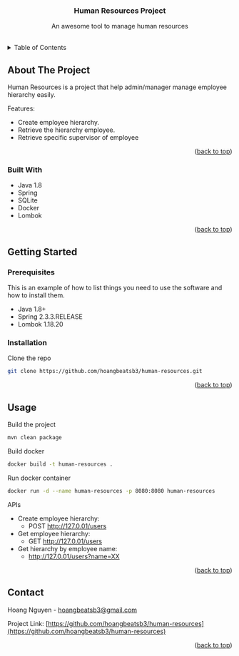 
<div align="center">

<h3 align="center">Human Resources Project</h3>

  <p align="center">
    An awesome tool to manage human resources
    <br />
    <br />
  </p>
</div>



<!-- TABLE OF CONTENTS -->
<details>
  <summary>Table of Contents</summary>
  <ol>
    <li>
      <a href="#about-the-project">About The Project</a>
      <ul>
        <li><a href="#built-with">Built With</a></li>
      </ul>
    </li>
    <li>
      <a href="#getting-started">Getting Started</a>
      <ul>
        <li><a href="#prerequisites">Prerequisites</a></li>
        <li><a href="#installation">Installation</a></li>
      </ul>
    </li>
    <li><a href="#usage">Usage</a></li>
    <li><a href="#contact">Contact</a></li>
  </ol>
</details>



<!-- ABOUT THE PROJECT -->
## About The Project

Human Resources is a project that help admin/manager manage employee hierarchy easily.

Features:
* Create employee hierarchy.
* Retrieve the hierarchy employee.
* Retrieve specific supervisor of employee

<p align="right">(<a href="#readme-top">back to top</a>)</p>



### Built With


* Java 1.8
* Spring
* SQLite
* Docker
* Lombok

<p align="right">(<a href="#readme-top">back to top</a>)</p>



<!-- GETTING STARTED -->
## Getting Started


### Prerequisites

This is an example of how to list things you need to use the software and how to install them.
* Java 1.8+
* Spring 2.3.3.RELEASE
* Lombok 1.18.20


### Installation

Clone the repo
   ```sh
   git clone https://github.com/hoangbeatsb3/human-resources.git
   ```

<p align="right">(<a href="#readme-top">back to top</a>)</p>



<!-- USAGE EXAMPLES -->
## Usage

Build the project
   ```sh
   mvn clean package
   ```
Build docker
   ```sh
   docker build -t human-resources .
   ```
Run docker container
   ```sh
   docker run -d --name human-resources -p 8080:8080 human-resources
   ```

APIs
* Create employee hierarchy:
  * POST http://127.0.01/users
* Get employee hierarchy:
  * GET http://127.0.01/users
* Get hierarchy by employee name:
  * http://127.0.01/users?name=XX

<p align="right">(<a href="#readme-top">back to top</a>)</p>


<!-- CONTACT -->
## Contact

Hoang Nguyen - hoangbeatsb3@gmail.com

Project Link: [https://github.com/hoangbeatsb3/human-resources](https://github.com/hoangbeatsb3/human-resources)

<p align="right">(<a href="#readme-top">back to top</a>)</p>

